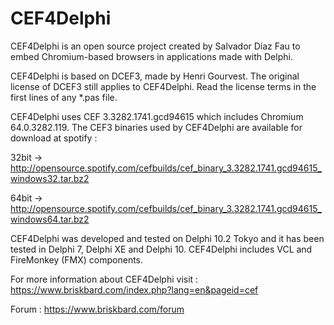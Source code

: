 ﻿# CEF4Delphi
CEF4Delphi is an open source project created by Salvador Díaz Fau to embed Chromium-based browsers in applications made with Delphi.

CEF4Delphi is based on DCEF3, made by Henri Gourvest. The original license of DCEF3 still applies to CEF4Delphi. Read the license terms in the first lines of any *.pas file.

CEF4Delphi uses CEF 3.3282.1741.gcd94615 which includes Chromium 64.0.3282.119. 
The CEF3 binaries used by CEF4Delphi are available for download at spotify :

  32bit -> http://opensource.spotify.com/cefbuilds/cef_binary_3.3282.1741.gcd94615_windows32.tar.bz2
  
  64bit -> http://opensource.spotify.com/cefbuilds/cef_binary_3.3282.1741.gcd94615_windows64.tar.bz2


CEF4Delphi was developed and tested on Delphi 10.2 Tokyo and it has been tested in Delphi 7, Delphi XE and Delphi 10. CEF4Delphi includes VCL and FireMonkey (FMX) components.

For more information about CEF4Delphi visit : 
  https://www.briskbard.com/index.php?lang=en&pageid=cef

Forum :
  https://www.briskbard.com/forum
